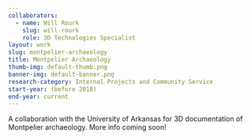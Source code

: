 ```yaml
---
collaborators: 
  - name: Will Rourk
    slug: will-rourk
    role: 3D Technologies Specialist
layout: work
slug: montpelier-archaeology
title: Montpelier Archaeology
thumb-img: default-thumb.png
banner-img: default-banner.png
research-category: Internal Projects and Community Service
start-year: (before 2018)
end-year: current
---
```


A collaboration with the University of Arkansas for 3D documentation of Montpelier archaeology. More info coming soon!
